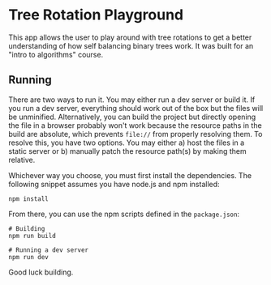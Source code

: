 # Tree Rotation Playground

This app allows the user to play around with tree rotations to get a better understanding of how self balancing binary
trees work. It was built for an "intro to algorithms" course.

## Running
There are two ways to run it. You may either run a dev server or build it. If you run a dev server, everything should work
out of the box but the files will be unminified. Alternatively, you can build the project but directly opening the file
in a browser probably won't work because the resource paths in the build are absolute, which prevents `file://` from properly
resolving them. To resolve this, you have two options. You may either a) host the files in a static server or b) manually patch
the resource path(s) by making them relative.

Whichever way you choose, you must first install the dependencies. The following snippet assumes you have node.js and npm installed:
```shell script
npm install
```

From there, you can use the npm scripts defined in the `package.json`:
```shell script
# Building
npm run build

# Running a dev server
npm run dev
```

Good luck building.
